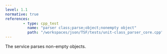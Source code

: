 ```yaml
---
level: 1.1
normative: true
references:
        - type: cpp_test
          name: "parser class;parse;object;nonempty object"
          path: "/workspaces/json/TSF/tests/unit-class_parser_core.cpp"
---
```


The service parses non-empty objects.